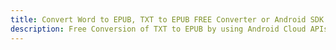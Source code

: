 ---title: Convert Word to EPUB, TXT to EPUB FREE Converter or Android SDKdescription: Free Conversion of TXT to EPUB by using Android Cloud APIs & SDKs. Also Create, Edit & Render Microsoft Word & OpenOffice documents in the Cloud.---